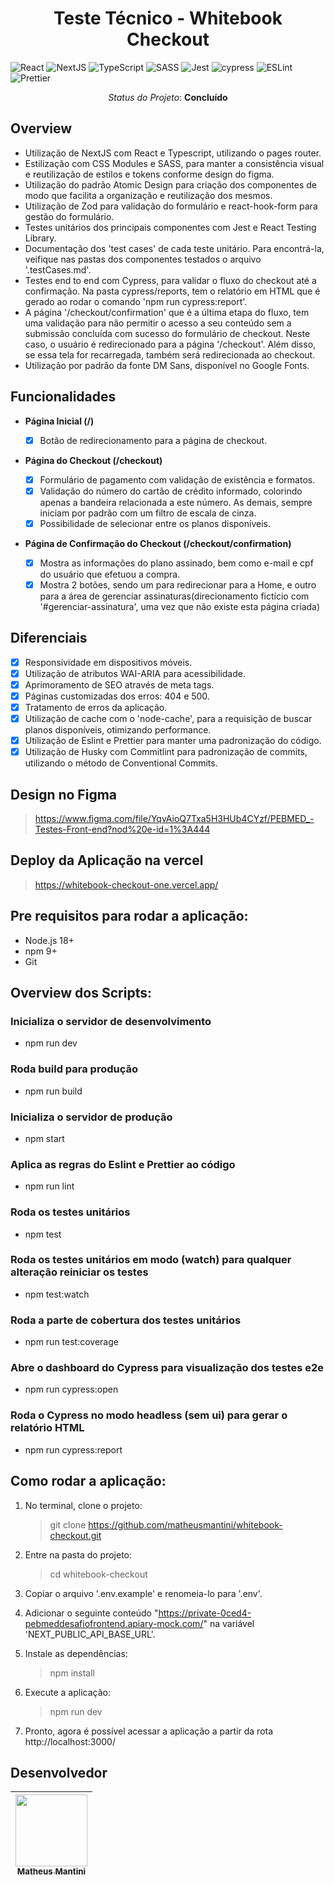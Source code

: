<h1 align="center"> Teste Técnico - Whitebook Checkout </h1>

![React](https://img.shields.io/badge/react-%2320232a.svg?style=for-the-badge&logo=react&logoColor=%2361DAFB)
![NextJS](https://img.shields.io/badge/next.js-000000?style=for-the-badge&logo=nextdotjs&logoColor=white)
![TypeScript](https://shields.io/badge/TypeScript-3178C6?logo=TypeScript&logoColor=FFF&style=flat-square)
![SASS](https://img.shields.io/badge/SASS-hotpink.svg?style=for-the-badge&logo=SASS&logoColor=white)
![Jest](https://img.shields.io/badge/-jest-%23C21325?style=for-the-badge&logo=jest&logoColor=white)
![cypress](https://img.shields.io/badge/-cypress-%23E5E5E5?style=for-the-badge&logo=cypress&logoColor=058a5e)
![ESLint](https://img.shields.io/badge/ESLint-4B3263?style=for-the-badge&logo=eslint&logoColor=white)
![Prettier](https://img.shields.io/badge/prettier-%23F7B93E.svg?style=for-the-badge&logo=prettier&logoColor=black)

<p align="center"><i>Status do Projeto</i>: <b>Concluído</b></p>

## Overview

- Utilização de NextJS com React e Typescript, utilizando o pages router.
- Estilização com CSS Modules e SASS, para manter a consistência visual e reutilização de estilos e tokens conforme design do figma.
- Utilização do padrão Atomic Design para criação dos componentes de modo que facilita a organização e reutilização dos mesmos.
- Utilização de Zod para validação do formulário e react-hook-form para gestão do formulário.
- Testes unitários dos principais componentes com Jest e React Testing Library.
- Documentação dos 'test cases' de cada teste unitário. Para encontrá-la, veifique nas pastas dos componentes testados o arquivo '.testCases.md'.
- Testes end to end com Cypress, para validar o fluxo do checkout até a confirmação. Na pasta cypress/reports, tem o relatório em HTML que é gerado ao rodar o comando 'npm run cypress:report'.
- A página '/checkout/confirmation' que é a última etapa do fluxo, tem uma validação para não permitir o acesso a seu conteúdo sem a submissão concluída com sucesso do formulário de checkout. Neste caso, o usuário é redirecionado para a página '/checkout'. Além disso, se essa tela for recarregada, também será redirecionada ao checkout.
- Utilização por padrão da fonte DM Sans, disponível no Google Fonts.

## Funcionalidades

- **Página Inicial (/)**

  - [x] Botão de redirecionamento para a página de checkout.

- **Página do Checkout (/checkout)**

  - [x] Formulário de pagamento com validação de existência e formatos.
  - [x] Validação do número do cartão de crédito informado, colorindo apenas a bandeira relacionada a este número. As demais, sempre iniciam por padrão com um filtro de escala de cinza.
  - [x] Possibilidade de selecionar entre os planos disponíveis.

- **Página de Confirmação do Checkout (/checkout/confirmation)**

  - [x] Mostra as informações do plano assinado, bem como e-mail e cpf do usuário que efetuou a compra.
  - [x] Mostra 2 botões, sendo um para redirecionar para a Home, e outro para a área de gerenciar assinaturas(direcionamento fictício com '#gerenciar-assinatura', uma vez que não existe esta página criada)

## Diferenciais

- [x] Responsividade em dispositivos móveis.
- [x] Utilização de atributos WAI-ARIA para acessibilidade.
- [x] Aprimoramento de SEO através de meta tags.
- [x] Páginas customizadas dos erros: 404 e 500.
- [x] Tratamento de erros da aplicação.
- [x] Utilização de cache com o 'node-cache', para a requisição de buscar planos disponíveis, otimizando performance.
- [x] Utilização de Eslint e Prettier para manter uma padronização do código.
- [x] Utilização de Husky com Commitlint para padronização de commits, utilizando o método de Conventional Commits.

## Design no Figma

> https://www.figma.com/file/YqvAioQ7Txa5H3HUb4CYzf/PEBMED_-Testes-Front-end?nod%20e-id=1%3A444

## Deploy da Aplicação na vercel

> https://whitebook-checkout-one.vercel.app/

## Pre requisitos para rodar a aplicação:

- Node.js 18+
- npm 9+
- Git

## Overview dos Scripts:

### Inicializa o servidor de desenvolvimento

- npm run dev

### Roda build para produção

- npm run build

### Inicializa o servidor de produção

- npm start

### Aplica as regras do Eslint e Prettier ao código

- npm run lint

### Roda os testes unitários

- npm test

### Roda os testes unitários em modo (watch) para qualquer alteração reiniciar os testes

- npm test:watch

### Roda a parte de cobertura dos testes unitários

- npm run test:coverage

### Abre o dashboard do Cypress para visualização dos testes e2e

- npm run cypress:open

### Roda o Cypress no modo headless (sem ui) para gerar o relatório HTML

- npm run cypress:report

## Como rodar a aplicação:

1. No terminal, clone o projeto:

   > git clone https://github.com/matheusmantini/whitebook-checkout.git

2. Entre na pasta do projeto:

   > cd whitebook-checkout

3. Copiar o arquivo '.env.example' e renomeia-lo para '.env'.

4. Adicionar o seguinte conteúdo "https://private-0ced4-pebmeddesafiofrontend.apiary-mock.com/" na variável 'NEXT_PUBLIC_API_BASE_URL'.

5. Instale as dependências:

   > npm install

6. Execute a aplicação:

   > npm run dev

7. Pronto, agora é possível acessar a aplicação a partir da rota http://localhost:3000/

## Desenvolvedor

| [<img src="https://avatars.githubusercontent.com/u/71985890?v=4" width=115 > <br> <sub> Matheus Mantini </sub>](https://www.linkedin.com/in/matheusmantini/) |
| :----------------------------------------------------------------------------------------------------------------------------------------------------------: |
